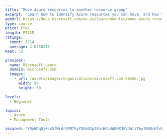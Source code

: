```yaml
---
title: "Move Azure resources to another resource group"
excerpt: "Learn how to identify Azure resources you can move, and how to move them to a new resource group."
webUrl: https://docs.microsoft.com/en-us/learn/modules/move-azure-resources-another-resource-group/
type: course
price: Free
length: PT42M
ratings:
  count: 3714
  average: 4.6758213
heat: 52

provider:
  name: Microsoft Learn
  domain: microsoft.com
  images:
    - url: /assets/images/organizations/microsoft.com-50x50.jpg
      width: 50
      height: 50

levels:
  - Beginner

topics:
  - Azure
  - Management Tools

secured: "Y0yWDqOj+cx5fWrdrUP07hyYGGm92p2XoiHCbdWENXJkVdntiTbylM4OsHfvE1aZ/TpCcPfcK/QdjDXg3anibhpYo/MTmH/HCbW6Oqt5so9W3iCPSzyL0SVMF3c9w7MzcjfO6I/gFICs/aNqBuw3TbQqOIGApS8y6qoBAo6OAfNaubfUvXNa8arfwwG7t5clTanWpaNGNUoDBIT9eDuxLs5YCmPymumS1dqkzvh64cWT7seWc5J9Z9F2pSAClD00QNdnvOgr2e2OpMDnvZZmlilZVclzbA/CU/n2tKbO+Xuo8vzx5+i3VLOvGuMscUh1PI8ljfKmKL21qvnSYsQ3rYUuwR1V0DRgkn47SPcVUqFx29czHjqGK5NI4THYcTP5iBPHcQzJw/Q6QIGYF94OxR4I3NkKa0dJbEBYtp7zpH8=;7Uohl+ZO8KSJ4hZTqPYkBA=="
---
```


